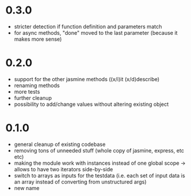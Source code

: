 ﻿# 0.3.0
* stricter detection if function definition and parameters match
* for async methods, "done" moved to the last parameter (because it makes more sense)

# 0.2.0
* support for the other jasmine methods ((x/i)it (x/d)describe)
* renaming methods
* more tests
* further cleanup
* possibility to add/change values without altering existing object

# 0.1.0
* general cleanup of existing codebase
* removing tons of unneeded stuff (whole copy of jasmine, express, etc etc)
* making the module work with instances instead of one global scope -> allows to have two iterators side-by-side
* switch to arrays as inputs for the testdata (i.e. each set of input data is an array instead of converting from unstructured args)
* new name
